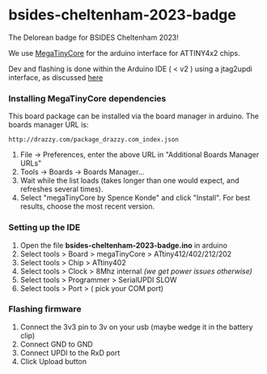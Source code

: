# bsides-cheltenham-2023-badge
The Delorean badge for BSIDES Cheltenham 2023!


We use [MegaTinyCore](https://github.com/SpenceKonde/megaTinyCore) for the arduino interface for ATTINY4x2 chips.

Dev and flashing is done within the Arduino IDE ( < v2 ) using a jtag2updi interface, as discussed [here](https://github.com/SpenceKonde/AVR-Guidance/blob/master/UPDI/jtag2updi.md)

### Installing MegaTinyCore dependencies

This board package can be installed via the board manager in arduino. The boards manager URL is:

`http://drazzy.com/package_drazzy.com_index.json`

1. File -> Preferences, enter the above URL in "Additional Boards Manager URLs"
2. Tools -> Boards -> Boards Manager...
3. Wait while the list loads (takes longer than one would expect, and refreshes several times).
4. Select "megaTinyCore by Spence Konde" and click "Install". For best results, choose the most recent version.

### Setting up the IDE

1. Open the file **bsides-cheltenham-2023-badge.ino** in arduino
2. Select tools > Board > megaTinyCore > ATtiny412/402/212/202
3. Select tools > Chip > ATtiny402
4. Select tools > Clock > 8Mhz internal *(we get power issues otherwise)*
5. Select tools > Programmer > SerialUPDI SLOW
6. Select tools > Port > ( pick your COM port)

### Flashing firmware
1. Connect the 3v3 pin to 3v on your usb (maybe wedge it in the battery clip)
2. Connect GND to GND
3. Connect UPDI to the RxD port
4. Click Upload button
